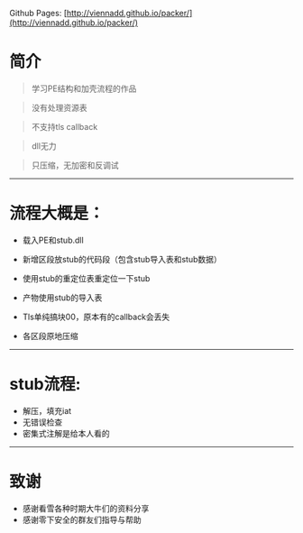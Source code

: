   Github Pages:
  [http://viennadd.github.io/packer/](http://viennadd.github.io/packer/)


# 简介
> 学习PE结构和加壳流程的作品

> 没有处理资源表

> 不支持tls callback

> dll无力

> 只压缩，无加密和反调试

***

# 流程大概是：

* 载入PE和stub.dll

* 新增区段放stub的代码段（包含stub导入表和stub数据）

* 使用stub的重定位表重定位一下stub

* 产物使用stub的导入表

* Tls单纯搞块00，原本有的callback会丢失

* 各区段原地压缩

***


# stub流程:

* 解压，填充iat
* 无错误检查
* 密集式注解是给本人看的

***

# 致谢
* 感谢看雪各种时期大牛们的资料分享
* 感谢零下安全的群友们指导与帮助


